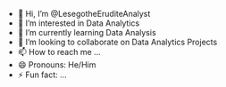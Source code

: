 - 👋 Hi, I’m @LesegotheEruditeAnalyst
- 👀 I’m interested in Data Analytics
- 🌱 I’m currently learning Data Analysis
- 💞️ I’m looking to collaborate on Data Analytics Projects
- 📫 How to reach me ...
- 😄 Pronouns: He/Him
- ⚡ Fun fact: ...

<!---
LesegotheEruditeAnalyst/LesegotheEruditeAnalyst is a ✨ special ✨ repository because its `README.md` (this file) appears on your GitHub profile.
You can click the Preview link to take a look at your changes.
--->
